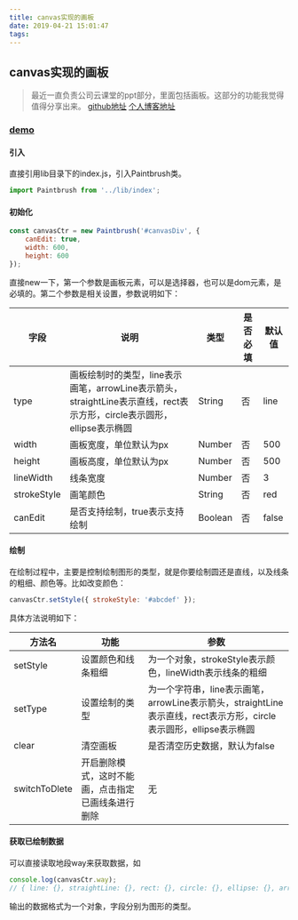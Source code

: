 ```yaml
---
title: canvas实现的画板
date: 2019-04-21 15:01:47
tags:
---
```

## canvas实现的画板
> 最近一直负责公司云课堂的ppt部分，里面包括画板。这部分的功能我觉得值得分享出来。
> [github地址](https://github.com/MrYang2016/paintbrush)
> [个人博客地址](http://www.yxgweb.com)

### [demo](http://www.yxgweb.com/demo/paintbrush/)

#### 引入
直接引用lib目录下的index.js，引入Paintbrush类。
```javascript
import Paintbrush from '../lib/index';
```
#### 初始化
```javascript
const canvasCtr = new Paintbrush('#canvasDiv', {
    canEdit: true,
    width: 600,
    height: 600
});
```
直接new一下，第一个参数是画板元素，可以是选择器，也可以是dom元素，是必填的。第二个参数是相关设置，参数说明如下：

| 字段 | 说明 | 类型 | 是否必填 | 默认值 |
| --- | --- | --- | --- | --- |
| type | 画板绘制时的类型，line表示画笔，arrowLine表示箭头，straightLine表示直线，rect表示方形，circle表示圆形，ellipse表示椭圆 | String | 否 | line |
| width | 画板宽度，单位默认为px | Number | 否 | 500 |
| height | 画板高度，单位默认为px | Number | 否 | 500 |
| lineWidth | 线条宽度 | Number | 否 | 3 |
| strokeStyle | 画笔颜色 | String | 否 | red |
| canEdit | 是否支持绘制，true表示支持绘制 | Boolean | 否 | false |

#### 绘制
在绘制过程中，主要是控制绘制图形的类型，就是你要绘制圆还是直线，以及线条的粗细、颜色等。比如改变颜色：
```javascript
canvasCtr.setStyle({ strokeStyle: '#abcdef' });
```
具体方法说明如下：

| 方法名 | 功能 | 参数 |
| --- | --- | --- |
| setStyle | 设置颜色和线条粗细 | 为一个对象，strokeStyle表示颜色，lineWidth表示线条的粗细 |
| setType | 设置绘制的类型 | 为一个字符串，line表示画笔，arrowLine表示箭头，straightLine表示直线，rect表示方形，circle表示圆形，ellipse表示椭圆 |
| clear | 清空画板 | 是否清空历史数据，默认为false |
| switchToDlete | 开启删除模式，这时不能画，点击指定已画线条进行删除 | 无 |

#### 获取已绘制数据
可以直接读取地段way来获取数据，如
```javascript
console.log(canvasCtr.way);
// { line: {}, straightLine: {}, rect: {}, circle: {}, ellipse: {}, arrowLine: {} }
```
输出的数据格式为一个对象，字段分别为图形的类型。

